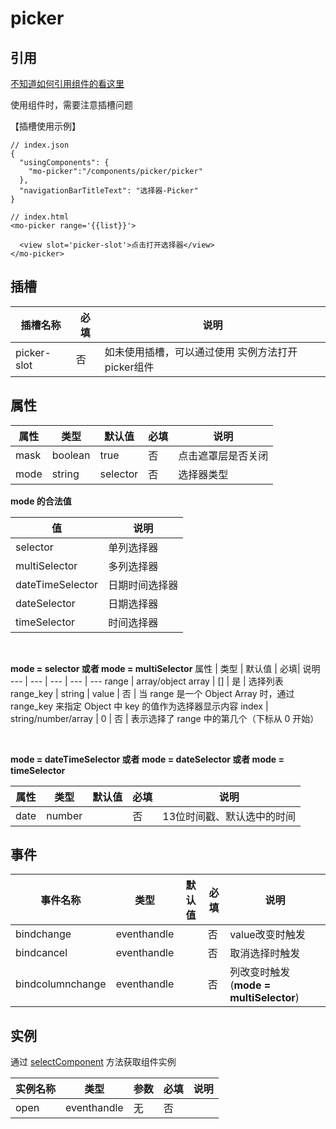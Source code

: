 # picker

## 引用

[不知道如何引用组件的看这里](../README.md)

使用组件时，需要注意插槽问题

【插槽使用示例】
```
// index.json
{
  "usingComponents": {
    "mo-picker":"/components/picker/picker"
  },
  "navigationBarTitleText": "选择器-Picker"
}

```
```
// index.html
<mo-picker range='{{list}}'>

  <view slot='picker-slot'>点击打开选择器</view> 
</mo-picker>
```

## 插槽
插槽名称 | 必填 |说明
---      | --- | ---
picker-slot   | 否   | 如未使用插槽，可以通过使用 实例方法打开picker组件

## 属性 
属性   | 类型   | 默认值 | 必填| 说明
---    | ---   | ---    | --- | ---
mask      | boolean | true    | 否 | 点击遮罩层是否关闭
mode      | string  | selector | 否 | 选择器类型

**mode 的合法值**

值   |  说明
---  | ---
selector  | 单列选择器
multiSelector | 多列选择器
dateTimeSelector | 日期时间选择器
dateSelector | 日期选择器
timeSelector | 时间选择器

<br>

**mode = selector 或者 mode = multiSelector**
属性   | 类型   | 默认值 | 必填| 说明
---    | ---   | ---    | --- | ---
range     | array/object array | []     | 是  | 选择列表
range_key | string | value    | 否  | 当 range 是一个 Object Array 时，通过 range_key 来指定 Object 中 key 的值作为选择器显示内容
index     | string/number/array | 0 | 否 | 表示选择了 range 中的第几个（下标从 0 开始）

<br>

**mode = dateTimeSelector 或者 mode = dateSelector 或者 mode = timeSelector**

属性   | 类型   | 默认值 | 必填| 说明
---    | ---   | ---    | --- | ---
date      | number  |  | 否 | 13位时间戳、默认选中的时间

## 事件
事件名称     | 类型         | 默认值 |  必填 | 说明
---         | ---          |---    | ---  |---
bindchange  | eventhandle  |     | 否   | value改变时触发
bindcancel  | eventhandle  |     | 否   | 取消选择时触发
bindcolumnchange | eventhandle | | 否   | 列改变时触发(**mode = multiSelector**)

## 实例

通过 [selectComponent](https://developers.weixin.qq.com/miniprogram/dev/framework/custom-component/events.html) 方法获取组件实例

实例名称   | 类型  | 参数  | 必填 | 说明
---       | ---   | ---     | ---  | ---
open      | eventhandle | 无 | 否  |


